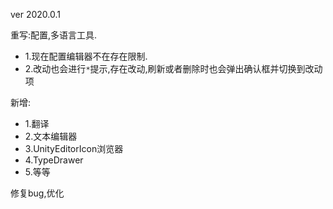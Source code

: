 ver 2020.0.1

重写:配置,多语言工具.

- 1.现在配置编辑器不在存在限制.
- 2.改动也会进行`*`提示,存在改动,刷新或者删除时也会弹出确认框并切换到改动项

新增:

- 1.翻译
- 2.文本编辑器
- 3.UnityEditorIcon浏览器
- 4.TypeDrawer
- 5.等等

修复bug,优化


